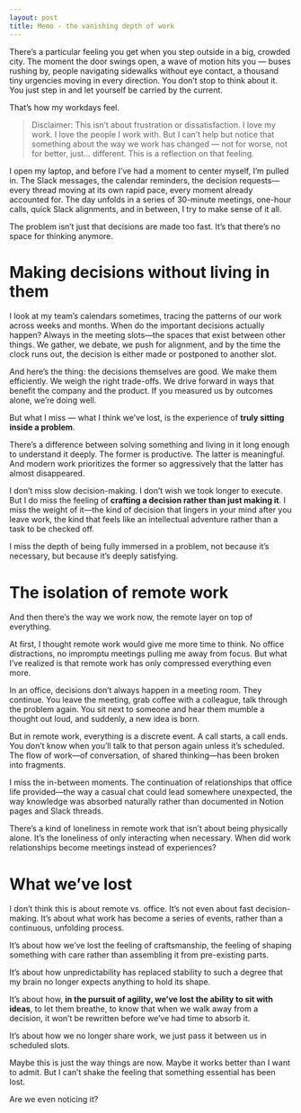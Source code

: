 ```yaml
---
layout: post
title: Memo - the vanishing depth of work
---
```


There’s a particular feeling you get when you step outside in a big, crowded city. The moment the door swings open, a wave of motion hits you — buses rushing by, people navigating sidewalks without eye contact, a thousand tiny urgencies moving in every direction. You don’t stop to think about it. You just step in and let yourself be carried by the current. 

That’s how my workdays feel.

> Disclaimer: This isn’t about frustration or dissatisfaction. I love my work. I love the people I work with. But I can’t help but notice that something about the way we work has changed — not for worse, not for better, just… different. This is a reflection on that feeling.

I open my laptop, and before I’ve had a moment to center myself, I’m pulled in. The Slack messages, the calendar reminders, the decision requests—every thread moving at its own rapid pace, every moment already accounted for. The day unfolds in a series of 30-minute meetings, one-hour calls, quick Slack alignments, and in between, I try to make sense of it all.

The problem isn’t just that decisions are made too fast. It’s that there’s no space for thinking anymore.

# Making decisions without living in them

I look at my team’s calendars sometimes, tracing the patterns of our work across weeks and months. When do the important decisions actually happen? Always in the meeting slots—the spaces that exist between other things. We gather, we debate, we push for alignment, and by the time the clock runs out, the decision is either made or postponed to another slot.

And here’s the thing: the decisions themselves are good. We make them efficiently. We weigh the right trade-offs. We drive forward in ways that benefit the company and the product. If you measured us by outcomes alone, we’re doing well.

But what I miss — what I think we’ve lost, is the experience of **truly sitting inside a problem**.

There’s a difference between solving something and living in it long enough to understand it deeply. The former is productive. The latter is meaningful. And modern work prioritizes the former so aggressively that the latter has almost disappeared.

I don’t miss slow decision-making. I don’t wish we took longer to execute. But I do miss the feeling of **crafting a decision rather than just making it**. I miss the weight of it—the kind of decision that lingers in your mind after you leave work, the kind that feels like an intellectual adventure rather than a task to be checked off.

I miss the depth of being fully immersed in a problem, not because it’s necessary, but because it’s deeply satisfying.

# The isolation of remote work

And then there’s the way we work now, the remote layer on top of everything.

At first, I thought remote work would give me more time to think. No office distractions, no impromptu meetings pulling me away from focus. But what I’ve realized is that remote work has only compressed everything even more.

In an office, decisions don’t always happen in a meeting room. They continue. You leave the meeting, grab coffee with a colleague, talk through the problem again. You sit next to someone and hear them mumble a thought out loud, and suddenly, a new idea is born.

But in remote work, everything is a discrete event. A call starts, a call ends. You don’t know when you’ll talk to that person again unless it’s scheduled. The flow of work—of conversation, of shared thinking—has been broken into fragments.

I miss the in-between moments. The continuation of relationships that office life provided—the way a casual chat could lead somewhere unexpected, the way knowledge was absorbed naturally rather than documented in Notion pages and Slack threads.

There’s a kind of loneliness in remote work that isn’t about being physically alone. It’s the loneliness of only interacting when necessary. When did work relationships become meetings instead of experiences?

# What we’ve lost

I don’t think this is about remote vs. office. It’s not even about fast decision-making. It’s about what work has become a series of events, rather than a continuous, unfolding process.

It’s about how we’ve lost the feeling of craftsmanship, the feeling of shaping something with care rather than assembling it from pre-existing parts.

It’s about how unpredictability has replaced stability to such a degree that my brain no longer expects anything to hold its shape.

It’s about how, **in the pursuit of agility, we’ve lost the ability to sit with ideas**, to let them breathe, to know that when we walk away from a decision, it won’t be rewritten before we’ve had time to absorb it.

It’s about how we no longer share work, we just pass it between us in scheduled slots.

Maybe this is just the way things are now. Maybe it works better than I want to admit. But I can’t shake the feeling that something essential has been lost.

Are we even noticing it?


